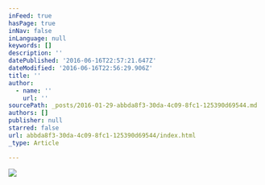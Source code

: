 ```yaml
---
inFeed: true
hasPage: true
inNav: false
inLanguage: null
keywords: []
description: ''
datePublished: '2016-06-16T22:57:21.647Z'
dateModified: '2016-06-16T22:56:29.906Z'
title: ''
author:
  - name: ''
    url: ''
sourcePath: _posts/2016-01-29-abbda8f3-30da-4c09-8fc1-125390d69544.md
authors: []
publisher: null
starred: false
url: abbda8f3-30da-4c09-8fc1-125390d69544/index.html
_type: Article

---
```

![](https://s3-us-west-2.amazonaws.com/the-grid-img/p/db157fa06b920b741d32f2d5cf01d16eb91d7df1.jpg)